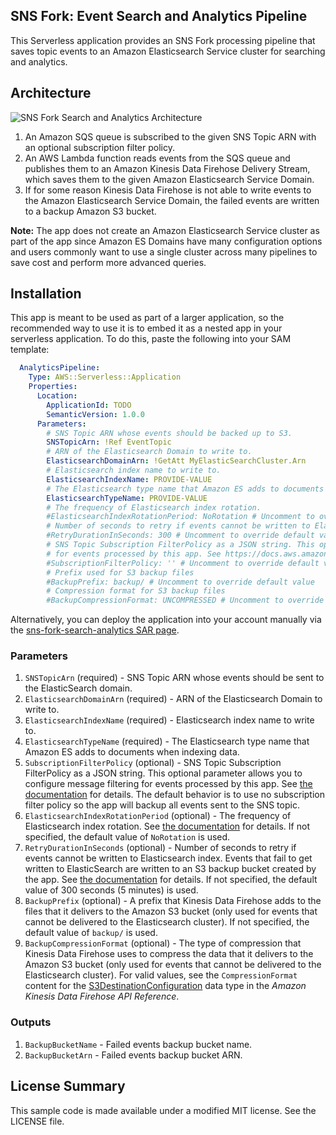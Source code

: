 ## SNS Fork: Event Search and Analytics Pipeline

This Serverless application provides an SNS Fork processing pipeline that saves topic events to an Amazon Elasticsearch Service cluster for searching and analytics.

## Architecture

![SNS Fork Search and Analytics Architecture](https://github.com/aws-samples/aws-serverless-sns-fork-pattern/raw/master/search-analytics/images/search-analytics-architecture.png)

1. An Amazon SQS queue is subscribed to the given SNS Topic ARN with an optional subscription filter policy.
1. An AWS Lambda function reads events from the SQS queue and publishes them to an Amazon Kinesis Data Firehose Delivery Stream, which saves them to the given Amazon Elasticsearch Service Domain.
1. If for some reason Kinesis Data Firehose is not able to write events to the Amazon Elasticsearch Service Domain, the failed events are written to a backup Amazon S3 bucket.

**Note:** The app does not create an Amazon Elasticsearch Service cluster as part of the app since Amazon ES Domains have many configuration options and users commonly want to use a single cluster across many pipelines to save cost and perform more advanced queries.

## Installation

This app is meant to be used as part of a larger application, so the recommended way to use it is to embed it as a nested app in your serverless application. To do this, paste the following into your SAM template:

```yaml
  AnalyticsPipeline:
    Type: AWS::Serverless::Application
    Properties:
      Location:
        ApplicationId: TODO
        SemanticVersion: 1.0.0
      Parameters:
        # SNS Topic ARN whose events should be backed up to S3.
        SNSTopicArn: !Ref EventTopic
        # ARN of the Elasticsearch Domain to write to.
        ElasticsearchDomainArn: !GetAtt MyElasticSearchCluster.Arn
        # Elasticsearch index name to write to.
        ElasticsearchIndexName: PROVIDE-VALUE
        # The Elasticsearch type name that Amazon ES adds to documents when indexing data.
        ElasticsearchTypeName: PROVIDE-VALUE
        # The frequency of Elasticsearch index rotation.
        #ElasticsearchIndexRotationPeriod: NoRotation # Uncomment to override default value
        # Number of seconds to retry if events cannot be written to Elasticsearch index.
        #RetryDurationInSeconds: 300 # Uncomment to override default value
        # SNS Topic Subscription FilterPolicy as a JSON string. This optional parameter allows you to configure message filtering
        # for events processed by this app. See https://docs.aws.amazon.com/sns/latest/dg/message-filtering.html for details.
        #SubscriptionFilterPolicy: '' # Uncomment to override default value
        # Prefix used for S3 backup files
        #BackupPrefix: backup/ # Uncomment to override default value
        # Compression format for S3 backup files
        #BackupCompressionFormat: UNCOMPRESSED # Uncomment to override default value
```

Alternatively, you can deploy the application into your account manually via the [sns-fork-search-analytics SAR page](TODO).

### Parameters

1. `SNSTopicArn` (required) - SNS Topic ARN whose events should be sent to the ElasticSearch domain.
1. `ElasticsearchDomainArn` (required) - ARN of the Elasticsearch Domain to write to.
1. `ElasticsearchIndexName` (required) - Elasticsearch index name to write to.
1. `ElasticsearchTypeName` (required) - The Elasticsearch type name that Amazon ES adds to documents when indexing data.
1. `SubscriptionFilterPolicy` (optional) - SNS Topic Subscription FilterPolicy as a JSON string. This optional parameter allows you to configure message filtering for events processed by this app. See [the documentation](https://docs.aws.amazon.com/sns/latest/dg/message-filtering.html) for details. The default behavior is to use no subscription filter policy so the app will backup all events sent to the SNS topic.
1. `ElasticsearchIndexRotationPeriod` (optional) - The frequency of Elasticsearch index rotation. See [the documentation](https://docs.aws.amazon.com/firehose/latest/dev/basic-deliver.html#es-index-rotation) for details. If not specified, the default value of `NoRotation` is used.
1. `RetryDurationInSeconds` (optional) - Number of seconds to retry if events cannot be written to Elasticsearch index. Events that fail to get written to ElasticSearch are written to an S3 backup bucket created by the app. See [the documentation](https://docs.aws.amazon.com/firehose/latest/APIReference/API_ElasticsearchRetryOptions.html) for details. If not specified, the default value of 300 seconds (5 minutes) is used.
1. `BackupPrefix` (optional) - A prefix that Kinesis Data Firehose adds to the files that it delivers to the Amazon S3 bucket (only used for events that cannot be delivered to the Elasticsearch cluster). If not specified, the default value of `backup/` is used.
1. `BackupCompressionFormat` (optional) - The type of compression that Kinesis Data Firehose uses to compress the data that it delivers to the Amazon S3 bucket (only used for events that cannot be delivered to the Elasticsearch cluster). For valid values, see the `CompressionFormat` content for the [S3DestinationConfiguration](https://docs.aws.amazon.com/firehose/latest/APIReference/API_S3DestinationConfiguration.html) data type in the *Amazon Kinesis Data Firehose API Reference*.

### Outputs

1. `BackupBucketName` - Failed events backup bucket name.
1. `BackupBucketArn` - Failed events backup bucket ARN.

## License Summary

This sample code is made available under a modified MIT license. See the LICENSE file.